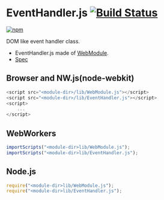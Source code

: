# EventHandler.js [![Build Status](https://travis-ci.org/uupaa/EventHandler.js.svg)](https://travis-ci.org/uupaa/EventHandler.js)

[![npm](https://nodei.co/npm/uupaa.eventhandler.js.svg?downloads=true&stars=true)](https://nodei.co/npm/uupaa.eventhandler.js/)

DOM like event handler class.

- EventHandler.js made of [WebModule](https://github.com/uupaa/WebModule).
- [Spec](https://github.com/uupaa/EventHandler.js/wiki/EventHandler)

## Browser and NW.js(node-webkit)

```js
<script src="<module-dir>/lib/WebModule.js"></script>
<script src="<module-dir>/lib/EventHandler.js"></script>
<script>
    ...
</script>
```

## WebWorkers

```js
importScripts("<module-dir>lib/WebModule.js");
importScripts("<module-dir>lib/EventHandler.js");

```

## Node.js

```js
require("<module-dir>lib/WebModule.js");
require("<module-dir>lib/EventHandler.js");

```

